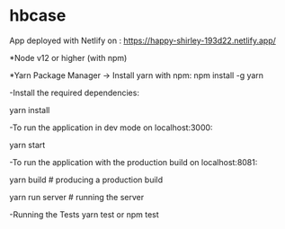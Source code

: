 # hbcase

App deployed with Netlify on : https://happy-shirley-193d22.netlify.app/

*Node v12 or higher (with npm)

*Yarn Package Manager -> Install yarn with npm: npm install -g yarn


-Install the required dependencies:

yarn install

-To run the application in dev mode on localhost:3000:

yarn start

-To run the application with the production build on localhost:8081:

yarn build  # producing a production build

yarn run server  # running the server

-Running the Tests
yarn test or npm test
